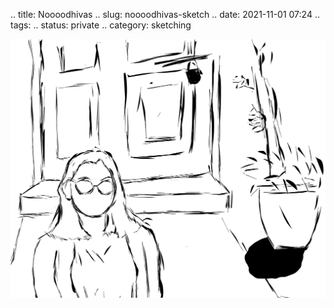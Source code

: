 .. title: Noooodhivas
.. slug: noooodhivas-sketch
.. date: 2021-11-01 07:24
.. tags: 
.. status: private
.. category: sketching

![](/images/Noooodhivas.jpg)